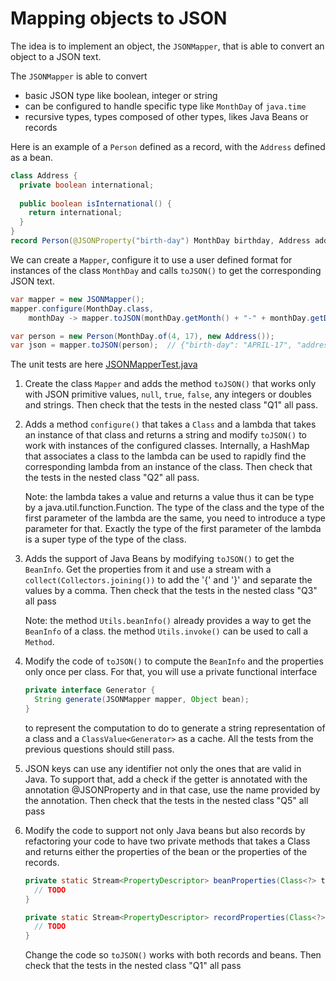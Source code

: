 # Mapping objects to JSON

The idea is to implement an object, the `JSONMapper`, that is able to convert an object to a JSON text.

The `JSONMapper` is able to convert
- basic JSON type like boolean, integer or string
- can be configured to handle specific type like `MonthDay` of `java.time`
- recursive types, types composed of other types, likes Java Beans or records 

Here is an example of a `Person` defined as a record, with the `Address` defined as a bean.

```java
class Address {
  private boolean international;
  
  public boolean isInternational() {
    return international;
  }
}
record Person(@JSONProperty("birth-day") MonthDay birthday, Address address) { }
```

We can create a `Mapper`, configure it to use a user defined format for instances of the class `MonthDay`
and calls `toJSON()` to get the corresponding JSON text.

```java
var mapper = new JSONMapper();
mapper.configure(MonthDay.class,
    monthDay -> mapper.toJSON(monthDay.getMonth() + "-" + monthDay.getDayOfMonth()));

var person = new Person(MonthDay.of(4, 17), new Address());
var json = mapper.toJSON(person);  // {"birth-day": "APRIL-17", "address": {"international": false}}
```

The unit tests are here [JSONMapperTest.java](src/test/java/com/github/forax/framework/mapper/JSONMapperTest.java)

1. Create the class `Mapper` and adds the method `toJSON()` that works only with
   JSON primitive values, `null`, `true`, `false`, any integers or doubles and strings.
   Then check that the tests in the nested class "Q1" all pass.

2. Adds a method `configure()` that takes a `Class` and a lambda that takes an instance of that class
   and returns a string and modify `toJSON()` to work with instances of the configured classes.
   Internally, a HashMap that associates a class to the lambda can be used to rapidly find
   the corresponding lambda from an instance of the class.
   Then check that the tests in the nested class "Q2" all pass.
   
   Note: the lambda takes a value and returns a value thus it can be type by a java.util.function.Function.
         The type of the class and the type of the first parameter of the lambda are the same,
         you need to introduce a type parameter for that. Exactly the type of the first parameter of the
         lambda is a super type of the type of the class.

3. Adds the support of Java Beans by modifying `toJSON()` to get the `BeanInfo`.
   Get the properties  from it and use a stream with a `collect(Collectors.joining())`
   to add the '{' and '}' and  separate the values by a comma.
   Then check that the tests in the nested class "Q3" all pass

   Note: the method `Utils.beanInfo()` already provides a way to get the `BeanInfo` of a class.
         the method `Utils.invoke()` can be used to call a `Method`.

4. Modify the code of `toJSON()` to compute the `BeanInfo` and the properties only once per class.
   For that, you will use a private functional interface
   ```java
   private interface Generator {
     String generate(JSONMapper mapper, Object bean);
   }
   ```
   to represent the computation to do to generate a string representation
   of a class and a `ClassValue<Generator>` as a cache.
   All the tests from the previous questions should still pass.

5. JSON keys can use any identifier not only the ones that are valid in Java.
   To support that, add a check if the getter is annotated with the annotation @JSONProperty
   and in that case, use the name provided by the annotation.
   Then check that the tests in the nested class "Q5" all pass

6. Modify the code to support not only Java beans but also records by refactoring
   your code to have two private methods  that takes a Class and returns either the properties of the bean
   or the properties of the records.
   ```java
   private static Stream<PropertyDescriptor> beanProperties(Class<?> type) {
     // TODO
   }

   private static Stream<PropertyDescriptor> recordProperties(Class<?> type) {
     // TODO
   }
   ```
   Change the code so `toJSON()` works with both records and beans.
   Then check that the tests in the nested class "Q1" all pass
